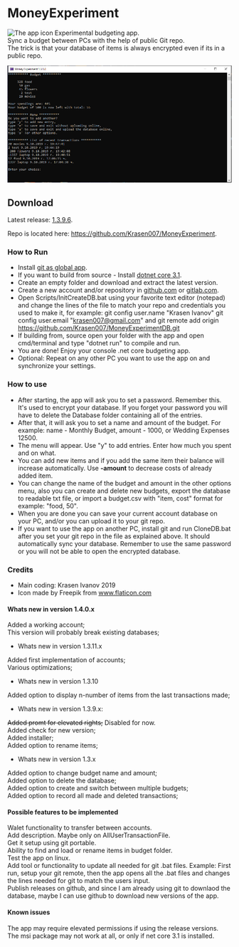 # MoneyExperiment

<img src="MoneyExperiment/Resources/icon.ico" title="The app icon" width="64"/>
Experimental budgeting app. <br>
Sync a budget between PCs with the help of public Git repo. <br>
The trick is that your database of items is always encrypted even if its in a public repo. <br>

![Main view of the app.](MoneyExperiment/Resources/MainView.png)

## Download

Latest release: <a href="https://github.com/Krasen007/MoneyExperiment/releases">1.3.9.6</a>.  

Repo is located here: <a href="https://github.com/Krasen007/MoneyExperiment">https://github.com/Krasen007/MoneyExperiment</a>.

### How to Run

* Install [git as global app](https://git-scm.com/downloads).  
* If you want to build from source - Install [dotnet core 3.1](https://dotnet.microsoft.com/download/dotnet-core/3.1).  
* Create an empty folder and download and extract the latest version.  
* Create a new account and/or repository in [github.com](https://github.com/) or [gitlab.com](https://gitlab.com/).  
* Open Scripts/InitCreateDB.bat using your favorite text editor (notepad) and change the lines of the file to match your repo and credentials you used to make it, for example: git config user.name "Krasen Ivanov"
git config user.email "krasen007@gmail.com" and git remote add origin https://github.com/Krasen007/MoneyExperimentDB.git  
* If building from, source open your folder with the app and open cmd/terminal and type "dotnet run" to compile and run.  
* You are done! Enjoy your console .net core budgeting app.  
* Optional: Repeat on any other PC you want to use the app on and synchronize your settings.  

### How to use

* After starting, the app will ask you to set a password. Remember this. It's used to encrypt your database.
If you forget your password you will have to delete the Database folder containing all of the entries. <br>
* After that, it will ask you to set a name and amount of the budget. For example: name - Monthly Budget, amount - 1000, or Wedding Expenses 12500.  
* The menu will appear. Use "y" to add entries. Enter how much you spent and on what.  
* You can add new items and if you add the same item their balance will increase automatically. Use **-amount** to decrease costs of already added item.  
* You can change the name of the budget and amount in the other options menu, also you can create and delete new budgets, export the database to readable txt file, or import a budget.csv with "item, cost" format for example: "food, 50".  
* When you are done you can save your current account database on your PC, and/or you can upload it to your git repo.  
* If you want to use the app on another PC, install git and run CloneDB.bat after you set your git repo in the file as explained above. It should automatically sync your database. Remember to use the same password or you will not be able to open the encrypted database.  

### Credits

* Main coding: Krasen Ivanov 2019
* Icon made by Freepik from www.flaticon.com  

#### Whats new in version 1.4.0.x

Added a working account;  
This version will probably break existing databases;  

* Whats new in version 1.3.11.x

Added first implementation of accounts;  
Various optimizations;  

* Whats new in version 1.3.10

Added option to display n-number of items from the last transactions made;  

* Whats new in version 1.3.9.x:  

<del>Added promt for elevated rights;</del> Disabled for now.  <br>
Added check for new version;  
Added installer;  
Added option to rename items;  

* Whats new in version 1.3.x  

Added option to change budget name and amount;  
Added option to delete the database;  
Added option to create and switch between multiple budgets;  
Added option to record all made and deleted transactions;  

#### Possible features to be implemented

Walet functionality to transfer between accounts.<br>
Add description. Maybe only on AllUserTransactionFile.<br>
Get it setup using git portable.<br>
Ability to find and load or rename items in budget folder.<br>
Test the app on linux.<br>
Add tool or functionality to update all needed for git .bat files. Example: First run, setup your git remote, then the app opens all the .bat files and changes the lines needed for git to match the users input.<br>
Publish releases on github, and since I am already using git to downlaod the database, maybe I can use github to download new versions of the app.

#### Known issues
The app may require elevated permissions if using the release versions.<br>
The msi package may not work at all, or only if net core 3.1 is installed.